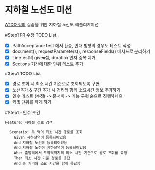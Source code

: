 # 지하철 노선도 미션
[ATDD 강의](https://edu.nextstep.camp/c/R89PYi5H) 실습을 위한 지하철 노선도 애플리케이션

#Step1 PR 수정 TODO List
- [x] PathAcceptanceTest 에서 환승, 반대 방향의 경우도 테스트 작성
- [x] document(), requestParameters(), responseFields() 메서드로 분리하기
- [x] LineTest의 given절, duration 인자 중복 제거
- [x] Sections 기간에 대한 단위 테스트 추가

#Step1 TODO List
- [x] 경로 조회 시 최소 시간 기준으로 조회되도록 구현
- [x] 노선추가 & 구간 추가 시 거리와 함께 소요시간 정보 추가하기.
- [x] 인수 테스트 (수정) -> 문서화 -> 기능 구현 순으로 진행하세요.
- [x] 커밋 단위를 작게 하기

#Step1 - 인수 조건
```
Feature: 지하철 경로 검색

  Scenario: 두 역의 최소 시간 경로를 조회
    Given 지하철역이 등록되어있음
    And 지하철 노선이 등록되어있음
    And 지하철 노선에 지하철역이 등록되어있음
    When 출발역에서 도착역까지의 최소 시간 기준으로 경로 조회를 요청
    Then 최소 시간 기준 경로를 응답
    And 총 거리와 소요 시간을 함께 응답함
```

